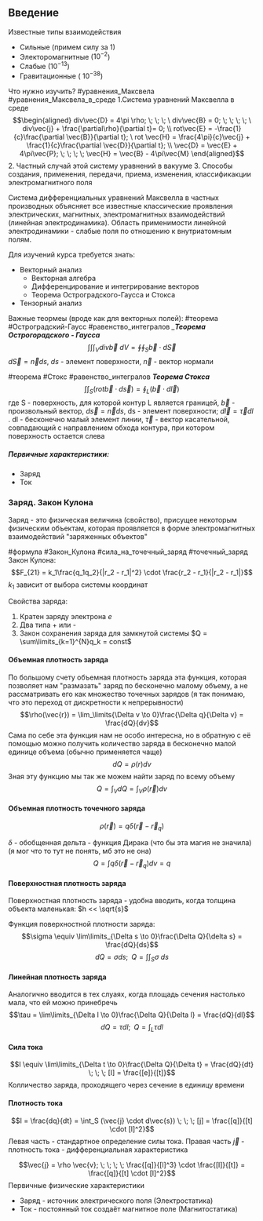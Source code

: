 ## Введение
Известные типы взаимодействия
* Сильные (примем силу за 1)
* Электоромагнитные ($10^{-2}$)
* Слабые ($10^{-13}$)
* Гравитационные ( $10^{-38}$)

Что нужно изучить?
#уравнения_Максвела #уравнения_Максвела_в_среде
1.Система уравнений Максвелла в среде
$$\begin{aligned}
div\vec{D} = 4\pi \rho; \; \; \; \ div\vec{B} = 0; \; \; \; \; \ div\vec{j} + \frac{\partial\rho}{\partial t}= 0; \\
rot\vec{E} = -\frac{1}{c}\frac{\partial \vec{B}}{\partial t}; \ rot \vec{H} = \frac{4\pi}{c}\vec{j} + \frac{1}{c}\frac{\partial \vec{D}}{\partial t}; \\
\vec{D} = \vec{E} + 4\pi\vec{P}; \; \; \; \; \vec{H} = \vec{B} - 4\pi\vec{M}
\end{aligned}$$
2. Частный случай этой систему уравнений в вакууме
3. Способы создания, применения, передачи, приема, изменения, классификакции электромагнитного поля

Система дифференциальных уравнений Максвелла в частных производных объясняет все известные классические проявления электрических, магнитных, электромагнитных взаимодействий (линейная электродинамика). Область применимости линейной электродинамики - слабые поля по отношению к внутриатомным полям.

Для изучений курса требуется знать:
* Векторный анализ
	- Векторная алгебра
	- Дифференцирование и интегрирование векторов
	- Теорема Остроградского-Гаусса и Стокса
* Тензорный анализ


Важные теормеы (вроде как для векторных полей):
#теорема #Остроградский-Гаусс #равенство_интегралов
*___Теорема Острогорадского - Гаусса__*
$$\int\int\int_V div\vec{b} \ dV = \oint\oint_S \vec{b} \cdot d\vec{S}$$
$d\vec{S} = \vec{n}ds$, $ds$ - элемент поверхности, $\vec{n}$ - вектор нормали

#теорема #Стокс #равенство_интегралов
*__Теорема Стокса__*
$$\int\int_S (rot\vec{b} \cdot d\vec{s}) = \oint_L(\vec{b} \cdot d\vec{l})$$
где S - поверхность, для которой контур L является границей, $\vec{b}$ - произвольный вектор, $d\vec{s} = \vec{n}ds$, ds - элемент поверхности; $d\vec{l} = \vec{\tau}dl$ . dl - бесконечно малый элемент линии, $\vec{\tau}$ - вектор касательной, совпадающий с направлением обхода контура, при котором поверхность остается слева

##### Первичные характеристики:
* Заряд
* Ток


### Заряд. Закон Кулона
Заряд - это физическая величина (свойство), присущее некоторым физическим объектам, которая проявляется в форме электромагнитных взаимодействий "заряженных объектов"


#формула #Закон_Кулона #сила_на_точечный_заряд #точечный_заряд
Закон Кулона:
$$F_{21} = k_1\frac{q_1q_2}{|r_2 - r_1|^2} \cdot \frac{r_2 - r_1}{|r_2 - r_1|}$$
$k_1$ зависит от выбора системы координат

Свойства заряда:
1. Кратен заряду электрона $e$ 
2. Два типа + или -
3. Закон сохранения заряда для замкнутой системы $Q = \sum\limits_{k=1}^{N}q_k = const$

#### Объемная плотность заряда
По большому счету объемная плотность заряда эта функция, которая позволяет нам "размазать" заряд по бесконечно малому объему, а не рассматривать его как множество точечных зарядов (я так понимаю, что это переход от дискретности к непрерывности)
$$\rho(\vec{r}) = \lim_\limits{\Delta v \to 0}\frac{\Delta q}{\Delta v} = \frac{dQ}{dv}$$ 
Сама по себе эта функция нам не особо интересна, но в обратную с её помощью можно получить количество заряда в бесконечно малой единице объема (обычно применяется чаще)
$$dQ = \rho(r)dv$$
Зная эту функцию мы так же можем найти заряд по всему объему 
$$Q = \int_V dQ = \int_V \rho(\vec{r})dv$$
#### Объемная плотность точечного заряда
$$\rho(\vec{r}) = q\delta(\vec{r}-\vec{r}_q)$$

$\delta$ - обобщенная дельта - функция Дирака (что бы эта магия не значила) (я мог что то тут не понять, мб это не она)
$$Q = \int q\delta(\vec{r} - \vec{r}_q)dv = q$$
#### Поверхностная плотность заряда
Поверхностная плотность заряда - удобна вводить, когда толщина объекта маленькая: $h << \sqrt{s}$

Функция поверхностной плотности заряда:
$$\sigma \equiv \lim\limits_{\Delta s \to 0}\frac{\Delta Q}{\delta s} = \frac{dQ}{ds}$$
$$dQ = \sigma ds; \; \; Q =\int\int_S\sigma \ ds$$

#### Линейная плотность заряда
Аналогично вводится в тех слуаях, когда площадь сечения настолько мала, что ей можно принебречь
$$\tau = \lim\limits_{\Delta l \to 0}\frac{\Delta Q}{\Delta l} = \frac{dQ}{dl}$$
$$dQ = \tau dl; \; \; Q = \int_L \tau dl$$

#### Сила тока

$$I \equiv \lim\limits_{\Delta t \to 0}\frac{\Delta Q}{\Delta t} = \frac{dQ}{dt} \; \; \; [I] = \frac{[e]}{[t]}$$
Колличество заряда, проходящего через сечение в единицу времени

#### Плотность тока
$$I = \frac{dq}{dt} = \int_S (\vec{j} \cdot d\vec{s}) \; \; \; [j] = \frac{[q]}{[t] \cdot [l]^2}$$ Левая часть - стандартное определение силы тока. Правая часть
$\vec{j}$ - плотность тока  - дифференциальная характеристика

$$\vec{j} = \rho \vec{v}; \; \; \; \; \frac{[q]}{[l]^3} \cdot \frac{[l]}{[t]} = \frac{[q]}{[t] \cdot [l]^2}$$
Первичные физические характеристики 
* Заряд - источник электрического поля (Электростатика)
* Ток - постоянный ток создаёт магнитное поле (Магнитостатика)